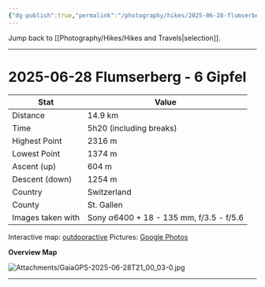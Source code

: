 ```yaml
---
{"dg-publish":true,"permalink":"/photography/hikes/2025-06-28-flumserberg-6-gipfel/","hide":"true","updated":"2025-07-19T21:04:30.000+02:00"}
---
```


Jump back to [[Photography/Hikes/Hikes and Travels\|selection]].

---
# 2025-06-28 Flumserberg - 6 Gipfel

| Stat              | Value                                                 |
| ----------------- | ----------------------------------------------------- |
| Distance          | 14.9 km                                               |
| Time              | 5h20 (including breaks)                               |
| Highest Point     | 2316 m                                                |
| Lowest Point      | 1374 m                                                |
| Ascent (up)       | 604 m                                                 |
| Descent (down)    | 1254 m                                                |
| Country           | Switzerland                                           |
| County            | St. Gallen                                            |
| Images taken with | Sony $\alpha\text{6400}$ + 18 - 135 mm, f/3.5 - f/5.6 |

Interactive map: [outdooractive](https://www.outdooractive.com/en/route/hiking-trail/heidiland/flumserberg-6-gipfel-tour/319564984/?share=%7E3zzqhskm%244ossnfvm)
Pictures: [Google Photos](https://photos.app.goo.gl/AzviwtzndqE3h2a39)

**Overview Map**

![Attachments/GaiaGPS-2025-06-28T21_00_03-0.jpg](/img/user/Attachments/GaiaGPS-2025-06-28T21_00_03-0.jpg)

---
